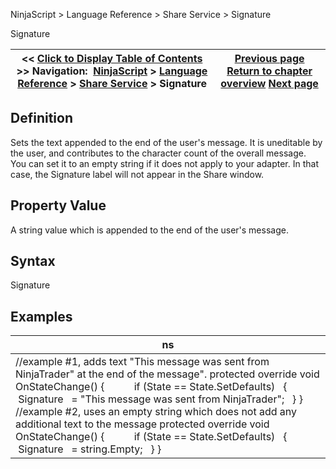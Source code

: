 ﻿
NinjaScript \> Language Reference \> Share Service \> Signature

Signature

| \<\< [Click to Display Table of Contents](signature.md) \>\> **Navigation:**     [NinjaScript](ninjascript.md) \> [Language Reference](language_reference_wip.md) \> [Share Service](share_service.md) \> Signature | [Previous page](onshare.md) [Return to chapter overview](share_service.md) [Next page](strategy.md) |
| --- | --- |
## Definition
Sets the text appended to the end of the user's message. It is uneditable by the user, and contributes to the character count of the overall message.
 
You can set it to an empty string if it does not apply to your adapter. In that case, the Signature label will not appear in the Share window.
## 
## Property Value
A string value which is appended to the end of the user's message.
 
## Syntax
Signature
 
## Examples

| ns |
| --- |
| //example \#1, adds text "This message was sent from NinjaTrader" at the end of the message". protected override void OnStateChange() {             if (State \=\= State.SetDefaults)    {       Signature   \= "This message was sent from NinjaTrader";    } }   //example \#2, uses an empty string which does not add any additional text to the message protected override void OnStateChange() {             if (State \=\= State.SetDefaults)    {       Signature   \= string.Empty;    } } |
 
